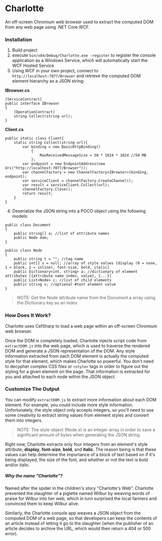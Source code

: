 # Charlotte
An off-screen Chromium web browser used to extract the computed DOM from any web page using .NET Core WCF.

### Installation
1. Build project
2. execute `bin/x64/Debug/Charlotte.exe -register` to register the console application as a Windows Service, which will automatically start the WCF Hosted Service
3. Using WCF in your own project, connect to `http://localhost:7077/Browser` and retrieve the computed DOM element hierarchy as a JSON string:


**IBrowser.cs**
```
[ServiceContract]
public interface IBrowser
{
    [OperationContract]
    string Collect(string url);
}
```

**Client.cs**
```
public static class Client{
	static string Collect(string url){
		var binding = new BasicHttpBinding()
			{
				MaxReceivedMessageSize = 50 * 1024 * 1024 //50 MB
			};
		var endpoint = new EndpointAddress(new Uri("http://localhost:7077/Browser"));
		var channelFactory = new ChannelFactory<IBrowser>(binding, endpoint);
		var serviceClient = channelFactory.CreateChannel();
		var result = serviceClient.Collect(url);
		channelFactory.Close();
		return result;
	}
}

```

4. Deserialize the JSON string into a POCO object using the following models:

```
public class Document
{
    public string[] a; //list of attribute names
    public Node dom;
}

public class Node
{
    public string t = ""; //tag name
    public int[] s = null; //array of style values [display (0 = none, 1 = block, 2 = inline), font-size, bold, italic]
    public Dictionary<int, string> a; //dictionary of element attributes [{attribute name index, value}, {...}]
    public List<Node> c; //list of child elements
    public string v; //optional #text element value
}
```

> NOTE: Get the Node attribute name from the Document.a array using the Dictionary key as an index

### How Does It Work?
Charlotte uses CefSharp to load a web page within an off-screen Chromium web browser. 

Once the DOM is completely loaded, Charlotte injects script code from `extractDOM.js` into the web page, which is used to traverse the rendered DOM and generate a JSON representation of the DOM. Any style information extracted from each DOM element is actually the computed style for that element, which makes Charlotte so powerful. You don't need to decypher complex CSS files or `<style>` tags in order to figure out the styling for a given element on the page. That information is extracted for you and attached to each node within the JSON object.

### Customize The Output
You can modify `extractDOM.js` to extract more information about each DOM element. For example, you could include more style information. Unfortunately, the style object only accepts integers, so you'll need to use some creativity to extract string values from element styles and convert them into integers.

> NOTE: The style object (Node.s) is an integer array in order to save a significant amount of bytes when generating the JSON string.

Right now, Charlotte extracts only four integers from an element's style attribute; **display**, **font-size**, **bold**, and **italic**. The reason being is that these values can help determine the importance of a block of text based on if it's being displayed, the size of the font, and whether or not the text is bold and/or italic.


##### Why the name "Charlotte"?
Named after the spider in the children's story "Charlotte's Web". Charlotte prevented the slaughter of a piglette named Wilbur by weaving words of praise for Wilbur into her web, which in turn surprised the local farmers and convinced them to keep Wilbur alive.

Similarly, the Charlotte console app weaves a JSON object from the computed DOM of a web page, so that developers can keep the contents of an article instead of letting it go to the slaughter (when the publisher of an article decides to archive the URL, which would then return a 404 or 500 error).
